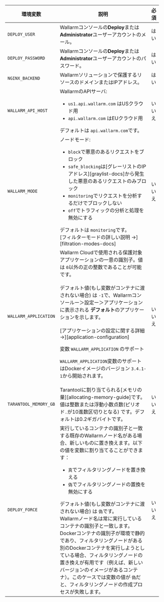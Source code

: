 環境変数 | 説明| 必須
--- | ---- | ----
`DEPLOY_USER` | Wallarmコンソールの**Deploy**または**Administrator**ユーザーアカウントのメール。| はい
`DEPLOY_PASSWORD` | Wallarmコンソールの**Deploy**または**Administrator**ユーザーアカウントのパスワード。 | はい
`NGINX_BACKEND` | Wallarmソリューションで保護するリソースのドメインまたはIPアドレス。 | はい
`WALLARM_API_HOST` | WallarmのAPIサーバ:<ul><li>`us1.api.wallarm.com` はUSクラウド用</li><li>`api.wallarm.com` はEUクラウド用</li></ul>デフォルトは `api.wallarm.com`です。 | いいえ
`WALLARM_MODE` | ノードモード:<ul><li>`block`で悪意のあるリクエストをブロック</li><li>`safe_blocking`は[グレーリストのIPアドレス][graylist-docs]から発生した悪意のあるリクエストのみブロック</li><li>`monitoring`でリクエストを分析するだけでブロックしない</li><li>`off`でトラフィックの分析と処理を無効にする</li></ul>デフォルトは `monitoring`です。<br>[フィルターモードの詳しい説明 →][filtration-modes-docs] | いいえ
`WALLARM_APPLICATION` | Wallarm Cloudで使用される保護対象アプリケーションの一意の識別子。値は `0`以外の正の整数であることが可能です。<br><br>デフォルト値(もし変数がコンテナに渡されない場合) は `-1`で、Wallarmコンソールー＞設定ー＞アプリケーションに表示される **デフォルト**のアプリケーションを示します。<br><br>[アプリケーションの設定に関する詳細 →][application-configuration]<div class="admonition info"> <p class="admonition-title">変数 `WALLARM_APPLICATION` のサポート </p> <p>`WALLARM_APPLICATION`変数のサポートはDockerイメージのバージョン `3.4.1-1`から開始されます。</div> | いいえ
`TARANTOOL_MEMORY_GB` | Tarantoolに割り当てられる[メモリの量][allocating-memory-guide]です。値は整数または浮動小数点数(ピリオド<code>.</code>が10進数区切りとなる) です。デフォルトは0.2ギガバイトです。 | いいえ
`DEPLOY_FORCE` | 実行しているコンテナの識別子と一致する既存のWallarmノード名がある場合、新しいものに置き換えます。以下の値を変数に割り当てることができます：<ul><li>`真`でフィルタリングノードを置き換える</li><li>`偽`でフィルタリングノードの置換を無効にする</li></ul>デフォルト値(もし変数がコンテナに渡されない場合) は `偽`です。<br>Wallarmノード名は常に実行しているコンテナの識別子と一致します。Dockerコンテナの識別子が環境で静的であり、フィルタリングノードがある別のDockerコンテナを実行しようとしている場合、フィルタリングノードの置き換えが有用です（例えば、新しいバージョンのイメージがあるコンテナ）。このケースでは変数の値が `偽`だと、フィルタリングノードの作成プロセスが失敗します。 | いいえ